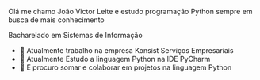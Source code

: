 Olá me chamo João Victor Leite e estudo programação Python sempre em busca de mais  conhecimento

Bacharelado em Sistemas de Informação

- 🔭 Atualmente trabalho na empresa Konsist  Serviços Empresariais
- 🌱  Atualmente Estudo a linguagem Python na IDE PyCharm
- 👯 E procuro somar e colaborar em projetos na linguagem Python
